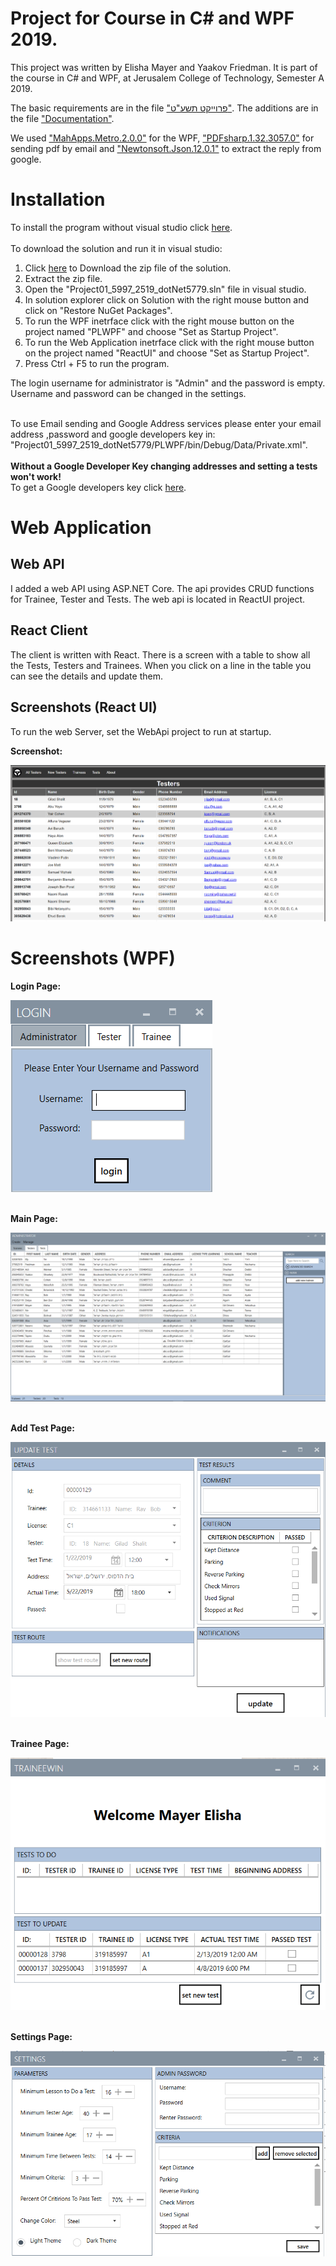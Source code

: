 # Project for Course in C# and WPF 2019.
This project was written by Elisha Mayer and Yaakov Friedman.
It is part of the course in C# and WPF, at Jerusalem College of Technology, Semester A 2019.

The basic requirements are in the file <a href="https://github.com/ElishaMayer/Project01_5997_2519_dotNet5779/raw/master/%D7%A4%D7%A8%D7%95%D7%99%D7%A7%D7%98%20%D7%AA%D7%A9%D7%A2%D7%98.pdf">"פרוייקט תשע"ט"</a>.
The additions are in the file <a href="https://github.com/ElishaMayer/Project01_5997_2519_dotNet5779/raw/master/Documentation.docx">"Documentation"</a>.<br/>

We used <a href="https://www.nuget.org/packages/MahApps.Metro/2.0.0-alpha0083">"MahApps.Metro.2.0.0"</a> for the WPF, <a href="https://www.nuget.org/packages/pdfsharp/1.32.3057">"PDFsharp.1.32.3057.0"</a> for sending pdf by email and <a href="https://www.nuget.org/packages/Newtonsoft.Json/">"Newtonsoft.Json.12.0.1"</a> to extract the reply from google.

# Installation
To install the program without visual studio click <a href="https://github.com/ElishaMayer/Project01_5997_2519_dotNet5779/raw/master/Setup/Setup.exe">here</a>.<br/><br/>
To download the solution and run it in visual studio:<br/>
  1. Click <a href="https://github.com/ElishaMayer/Project01_5997_2519_dotNet5779/archive/master.zip">here</a> to Download the zip file of the solution.<br/>
  2. Extract the zip file.<br/>
  3. Open the "Project01_5997_2519_dotNet5779.sln" file in visual studio.<br/>
  4. In solution explorer click on Solution with the right mouse button and click on "Restore NuGet Packages".<br/>
  5. To run the WPF inetrface click with the right mouse button on the project named "PLWPF" and choose "Set as Startup Project".<br/>
  5. To run the Web Application inetrface click with the right mouse button on the project named "ReactUI" and choose "Set as Startup Project".<br/>
  6. Press Ctrl + F5 to run the program.<br/>
  
  The login username for administrator is "Admin" and the password is empty. Username and password can be changed in the settings.<br/><br/>


To use Email sending and Google Address services please enter your email address ,password and google developers key in:  "Project01_5997_2519_dotNet5779/PLWPF/bin/Debug/Data/Private.xml".<br/><br/>
**Without a Google Developer Key changing addresses and setting a tests won't work!**<br/>
To get a Google developers key click <a href="https://cloud.google.com/maps-platform/?__utma=102347093.263806779.1542194601.1550217374.1550217374.1&__utmb=102347093.0.10.1550217374&__utmc=102347093&__utmx=-&__utmz=102347093.1550217374.1.1.utmcsr=google|utmccn=(organic)|utmcmd=organic|utmctr=(not%20provided)&__utmv=-&__utmk=187351080&_ga=2.199940974.1599212436.1550217359-263806779.1542194601#get-started">here</a>.<br/>
 
# Web Application
## Web API
I added a web API using ASP.NET Core. The api provides CRUD functions for Trainee, Tester and Tests. The web api is located in ReactUI project. 

## React Client
The client is written with React. There is a screen with a table to show all the Tests, Testers and Trainees. When you click on a line in the table you can see the details and update them.

## Screenshots (React UI)


To run the web Server, set the WebApi project to run at startup.
<p><b>Screenshot:<b/></p> <kbd>
<img src="Images/web.png" >
  </kbd>
 
# Screenshots (WPF)
<p><b>Login Page:<b/></p>
 <kbd>
<img src="Images/Login.png" >
  </kbd>
  <br/>
    <br/>


  <p><b>Main Page:<b/></p>
 <kbd>
<img src="Images/Main.png" >
    </kbd>
  <br/>
    <br/>
<p><b>Add Test Page:<b/></p>
   <kbd>
<img src="Images/Test.png" >
    </kbd>
  <br/>
    <br/>
<p><b>Trainee Page:<b/></p>
   <kbd>
<img src="Images/Trainee.png" >
    </kbd>
  <br/>
    <br/>
<p><b>Settings Page:<b/></p>
   <kbd>
<img src="Images/Settings.png" >
     </kbd>

